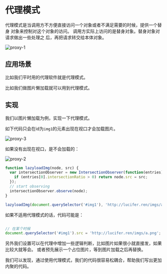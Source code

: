 # 代理模式

代理模式是当调用方不方便直接访问一个对象或者不满足需要的时候，提供一个替身 对象来控制对这个对象的访问。
调用方实际上访问的是替身对象。替身对象对请求做出一些处理之 后，再把请求转交给本体对象。

![proxy-1](https://p.ipic.vip/i74wx8.jpg)

## 应用场景

比如我们平时用的代理软件就是代理模式。

比如我们做图片懒加载就可以用到代理模式。

## 实现

我们以图片懒加载为例，实现一下代理模式。

如下代码只会在id为`img1`的元素出现在视口才会加载图片。

![proxy-3](https://p.ipic.vip/2h9504.jpg)


如果没有出现在视口，是不会加载的：

![proxy-2](https://p.ipic.vip/lw8v04.jpg)



```js
function lazyloadImg(node, src) {
  var intersectionObserver = new IntersectionObserver(function(entries) {
    if (entries[0].intersectionRatio > 0) return node.src = src;
  });
  // start observing
  intersectionObserver.observe(node);
}

lazyloadImg(document.querySelector('#img1'), 'http://lucifer.ren/imgs/a.png')
```

如果不适用代理模式的话，代码可能是：

```js

// 在某个时候
document.querySelector('#img1').src = 'http://lucifer.ren/imgs/a.png';

```

另外我们设置可以在代理中增加一些逻辑判断，比如图片如果很小就直接发，如果比较大就等会。
或者预先展示一个占位图片，等到图片加载之后再替换。

我们可以发现，通过使用代理模式，我们的代码很容易松耦合，帮助我们写出更加内聚的代码。